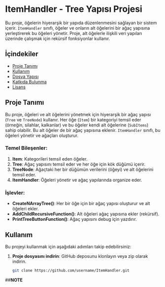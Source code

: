 # ItemHandler - Tree Yapısı Projesi

Bu proje, öğelerin hiyerarşik bir yapıda düzenlenmesini sağlayan bir sistem içerir. `ItemHandler` sınıfı, öğeler ve onların alt öğelerini bir ağaç yapısına yerleştirerek bu öğeleri yönetir. Proje, alt öğelerle ilişkili veri yapıları üzerinde çalışmak için rekürsif fonksiyonlar kullanır.

## İçindekiler

- [Proje Tanımı](#proje-tanımı)
- [Kullanım](#kullanım)
- [Dosya Yapısı](#dosya-yapısı)
- [Katkıda Bulunma](#katkıda-bulunma)
- [Lisans](#lisans)

## Proje Tanımı

Bu proje, öğeleri ve alt öğelerini yönetmek için hiyerarşik bir ağaç yapısı (`Tree` ve `TreeNode`) kullanır. Her öğe (`Item`) bir kategoriyi temsil eder (örneğin, silahlar, kalkanlar) ve bu öğeler kendi alt öğelerine (`SubItems`) sahip olabilir. Bu alt öğeler de bir ağaç yapısına eklenir. `ItemHandler` sınıfı, bu öğeleri yönetir ve ağaçları oluşturur.

### Temel Bileşenler:

1. **Item**: Kategorileri temsil eden öğeler.
2. **Tree**: Ağaç yapısını temsil eder ve her öğe için kök düğümü içerir.
3. **TreeNode**: Ağaçtaki her bir düğümün verilerini (öğeyi) ve alt öğelerini temsil eder.
4. **ItemHandler**: Öğeleri yönetir ve ağaç yapılarında organize eder.

### İşlevler:

- **CreateNArrayTree()**: Her bir öğe için bir ağaç yapısı oluşturur ve alt öğeleri ekler.
- **AddChildRecursiveFunction()**: Alt öğeleri ağaç yapısına ekler (rekürsif).
- **PrintTreeButtonFunction()**: Ağaç yapısını debug için yazdırır.

## Kullanım

Bu projeyi kullanmak için aşağıdaki adımları takip edebilirsiniz:

1. **Proje dosyasını indirin**: GitHub deposunu klonlayın veya zip olarak indirin.

   ```bash
   git clone https://github.com/username/ItemHandler.git
   ```

##**NOTE**
